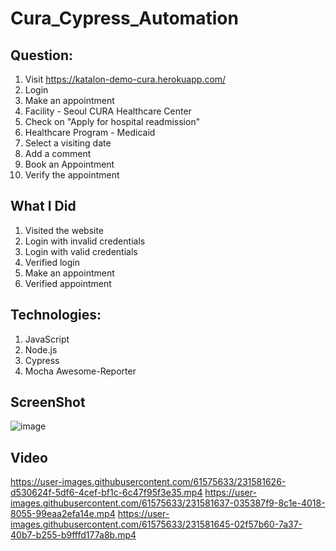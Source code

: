 # Cura_Cypress_Automation

## Question: 
  1. Visit https://katalon-demo-cura.herokuapp.com/
  2. Login
  3. Make an appointment
  4. Facility - Seoul CURA Healthcare Center
  5. Check on "Apply for hospital readmission"
  6. Healthcare Program - Medicaid
  7. Select a visiting date
  8. Add a comment
  7. Book an Appointment
  8. Verify the appointment

## What I Did
  1. Visited the website
  2. Login with invalid credentials
  3. Login with valid credentials
  4. Verified login
  5. Make an appointment
  6. Verified appointment
  
## Technologies:
  1. JavaScript
  2. Node.js
  3. Cypress
  4. Mocha Awesome-Reporter
  
## ScreenShot
![image](https://user-images.githubusercontent.com/61575633/231581532-a171c2b8-5b07-42f1-9c46-02736c233648.png)

## Video
https://user-images.githubusercontent.com/61575633/231581626-d530624f-5df6-4cef-bf1c-6c47f95f3e35.mp4
https://user-images.githubusercontent.com/61575633/231581637-035387f9-8c1e-4018-8055-99eaa2efa14e.mp4
https://user-images.githubusercontent.com/61575633/231581645-02f57b60-7a37-40b7-b255-b9fffd177a8b.mp4


